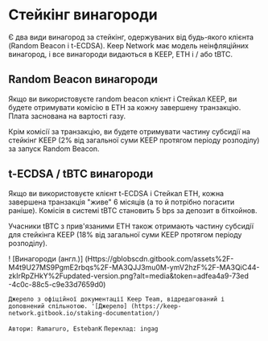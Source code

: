 # Стейкінг винагороди
Є два види винагород за стейкінг, одержуваних від будь-якого клієнта (Random Beacon і t-ECDSA). Keep Network має модель неінфляційних винагород, і все винагороди видаються в KEEP, ETH і / або tBTC.
## Random Beacon винагороди
Якщо ви використовуєте random beacon клієнт і Стейкал KEEP, ви будете отримувати комісію в ETH за кожну завершену транзакцію. Плата заснована на вартості газу.

Крім комісії за транзакцію, ви будете отримувати частину субсидії на стейкінг KEEP (2% від загальної суми KEEP протягом періоду розподілу) за запуск Random Beacon.

## t-ECDSA / tBTC винагороди
Якщо ви використовуєте клієнт t-ECDSA і Стейкал ETH, кожна завершена транзакція "живе" 6 місяців (а то й потрібно погасити раніше). Комісія в системі tBTC становить 5 bps за депозит в біткойнов.

Учасники tBTC з прив'язаними ETH також отримають частину субсидії для стейкінга KEEP (18% від загальної суми KEEP протягом періоду розподілу).

! [Винагороди (англ.)] (Https://gblobscdn.gitbook.com/assets%2F-M4t9U27MS9PgmE2rbqs%2F-MA3QJJ3mu0M-ymV2hzF%2F-MA3QiC44-zkIrRpZHkY%2Fupdated-version.png?alt=media&token=adfea4a9-73ed -4c0c-88c5-c9e33d7659d0)


`Джерело з офіційної документації Keep Team, відредагований і доповнений спільнотою. '[Джерело] (https://keep-network.gitbook.io/staking-documentation/) `

`Автори: Ramaruro, EstebanK`
`Переклад: ingag`
